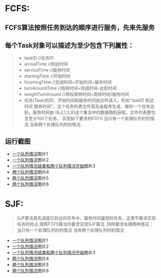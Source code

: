 ﻿# FCFS:
## FCFS算法按照任务到达的顺序进行服务，先来先服务 
## 每个Task对象可以描述为至少包含下列属性： 
> * taskID //任务ID 
> * arrivalTime //到达时间 
> * serviceTime //服务时间 
> * startingTime //开始时间 
> * finishingTime //完成时间=开始时间+服务时间 
> * turnAroundTime //周转时间=完成时间-达到时间 
> * weightTurnAround //带权周转时间=周转时间/服务时间 
> * 任务(Task)的ID、开始时间和服务时间由文件读入，形如"taskID 到达时间 服务时间"。这个任务列表文件首先由程序生成，每秒一个任务达到，服务时间由        {6,2,1,3,9}这个集合中的数据随机获取。文件列表要包含至少100个任务。 实现如下要求的FCFS 当只有一个处理队列时的情况 当有两个处理队列时的情况.
## 运行截图
* [一个队列情况](https://github.com/tzwglike321/MyProject/blob/master/image/JavaPractice3_img/fcfs_img/p1.png)图片1
* [一个队列情况](https://github.com/tzwglike321/MyProject/blob/master/image/JavaPractice3_img/fcfs_img/p2.png)图片2
* [一个队列情况结束和两个队列情况开始](https://github.com/tzwglike321/MyProject/blob/master/image/JavaPractice3_img/fcfs_img/p3.png)图片3
* [两个队列情况](https://github.com/tzwglike321/MyProject/blob/master/image/JavaPractice3_img/fcfs_img/p5.png)图片4
* [两个队列情况](https://github.com/tzwglike321/MyProject/blob/master/image/JavaPractice3_img/fcfs_img/p6.png)图片5
* [两个队列情况](https://github.com/tzwglike321/MyProject/blob/master/image/JavaPractice3_img/fcfs_img/p7.png)图片6
# SJF:
> SJF算法首先调度已到达的任务中，服务时间最短的任务，这里不要求实现任务的抢占,按照FCFS算法的要求实现SJF算法. 同样要求处理两种情况： 当只有一个处理队列时的情况 当有两个处理队列时的情况
* [一个队列情况](https://github.com/tzwglike321/MyProject/blob/master/JavaPractice3/sjf_img/p1.png)图片1
* [一个队列情况](https://github.com/tzwglike321/MyProject/blob/master/JavaPractice3/sjf_img/p2.png)图片2
* [一个队列情况结束和两个队列情况开始](https://github.com/tzwglike321/MyProject/blob/master/JavaPractice3/sjf_img/p3.png)图片3
* [两个队列情况](https://github.com/tzwglike321/MyProject/blob/master/JavaPractice3/sjf_img/p4.png)图片4
* [两个队列情况](https://github.com/tzwglike321/MyProject/blob/master/JavaPractice3/sjf_img/p5.png)图片5
* [两个队列情况](https://github.com/tzwglike321/MyProject/blob/master/JavaPractice3/sjf_img/p6.png)图片6


